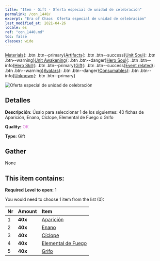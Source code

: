 ```yaml
---
title: "Item - Gift - Oferta especial de unidad de celebración"
permalink: /con_1440/
excerpt: "Era of Chaos  Oferta especial de unidad de celebración"
last_modified_at: 2021-04-26
locale: es
ref: "con_1440.md"
toc: false
classes: wide
---
```

 [Materials](/ItemsES/){: .btn .btn--primary}[Artifacts](/ItemsES/Artifacts/){: .btn .btn--success}[Unit Soul](/ItemsES/UnitSoul/){: .btn .btn--warning}[Unit Awakening](/ItemsES/UnitAwakening/){: .btn .btn--danger}[Hero Soul](/ItemsES/HeroSoul/){: .btn .btn--info}[Hero Skill](/ItemsES/HeroSkill/){: .btn .btn--primary}[Gift](/ItemsES/Gift/){: .btn .btn--success}[Event related](/ItemsES/Events/){: .btn .btn--warning}[Avatars](/ItemsES/Avatars/){: .btn .btn--danger}[Consumables](/ItemsES/Consumables/){: .btn .btn--info}[Unknown](/ItemsES/Unknown/){: .btn .btn--primary}

 ![Oferta especial de unidad de celebración](/images/t/i_907054.png)

## Detalles
 **Descripción:** Úsalo para seleccionar 1 de los siguientes: 40 fichas de Aparición, Enano, Cíclope, Elemental de Fuego o Grifo

 **Quality:** <span style="color: #DA70D6">OK</span>

 **Type:** Gift

## Gather

  None

## This item contains:

 **Required Level to open:** 1

 You would need to choose 1 item from the list (0):

  | Nr | Amount |     Item    |
  |:---|:-------|:------------|
  | 1 |  **40x** | [Aparición](/ItemsES/unt_210/) |  | 
  | 2 |  **40x** | [Enano](/ItemsES/unt_200/) |  | 
  | 3 |  **40x** | [Cíclope](/ItemsES/unt_222/) |  | 
  | 4 |  **40x** | [Elemental de Fuego](/ItemsES/unt_265/) |  | 
  | 5 |  **40x** | [Grifo](/ItemsES/unt_192/) |  | 
